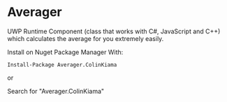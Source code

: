 # Averager
UWP Runtime Component (class that works with C#, JavaScript and C++) which calculates the average for you extremely easily.

Install on Nuget Package Manager With: 

`Install-Package Averager.ColinKiama`

or 

Search for "Averager.ColinKiama"
